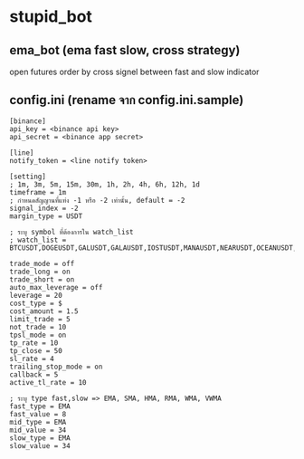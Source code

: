 # stupid_bot

## ema_bot (ema fast slow, cross strategy)

open futures order by cross signel between fast and slow indicator

## config.ini (rename จาก config.ini.sample)

    [binance]
    api_key = <binance api key>
    api_secret = <binance app secret>

    [line]
    notify_token = <line notify token>

    [setting]
    ; 1m, 3m, 5m, 15m, 30m, 1h, 2h, 4h, 6h, 12h, 1d
    timeframe = 1m
    ; กำหนดสัญญานที่แท่ง -1 หรือ -2 เท่านั้น, default = -2
    signal_index = -2
    margin_type = USDT

    ; ระบุ symbol ที่ต้องการใน watch_list
    ; watch_list = BTCUSDT,DOGEUSDT,GALUSDT,GALAUSDT,IOSTUSDT,MANAUSDT,NEARUSDT,OCEANUSDT,XLMUSDT,XRPUSDT

    trade_mode = off
    trade_long = on
    trade_short = on
    auto_max_leverage = off
    leverage = 20
    cost_type = $
    cost_amount = 1.5
    limit_trade = 5
    not_trade = 10
    tpsl_mode = on
    tp_rate = 10
    tp_close = 50
    sl_rate = 4
    trailing_stop_mode = on
    callback = 5
    active_tl_rate = 10

    ; ระบุ type fast,slow => EMA, SMA, HMA, RMA, WMA, VWMA
    fast_type = EMA
    fast_value = 8
    mid_type = EMA
    mid_value = 34
    slow_type = EMA
    slow_value = 34

